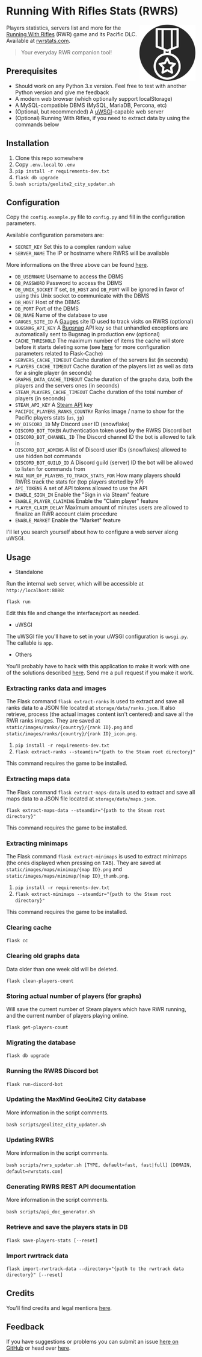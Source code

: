 # Running With Rifles Stats (RWRS)

<img src="static/images/icon_round_dark_256.png" style="max-width: 150px" align="right">

Players statistics, servers list and more for the [Running With Rifles](http://www.runningwithrifles.com/wp/) (RWR) game
and its Pacific DLC. Available at [rwrstats.com](https://rwrstats.com/).

> Your everyday RWR companion tool!

## Prerequisites

  - Should work on any Python 3.x version. Feel free to test with another Python version and give me feedback
  - A modern web browser (which optionally support localStorage)
  - A MySQL-compatible DBMS (MySQL, MariaDB, Percona, etc)
  - (Optional, but recommended) A [uWSGI](https://uwsgi-docs.readthedocs.io/en/latest/)-capable web server
  - (Optional) Running With Rifles, if you need to extract data by using the commands below

## Installation

  1. Clone this repo somewhere
  2. Copy `.env.local` to `.env`
  3. `pip install -r requirements-dev.txt`
  4. `flask db upgrade`
  5. `bash scripts/geolite2_city_updater.sh`

## Configuration

Copy the `config.example.py` file to `config.py` and fill in the configuration parameters.

Available configuration parameters are:

  - `SECRET_KEY` Set this to a complex random value
  - `SERVER_NAME` The IP or hostname where RWRS will be available

More informations on the three above can be found [here](http://flask.pocoo.org/docs/1.0/config/#builtin-configuration-values).

  - `DB_USERNAME` Username to access the DBMS
  - `DB_PASSWORD` Password to access the DBMS
  - `DB_UNIX_SOCKET` If set, `DB_HOST` and `DB_PORT` will be ignored in favor of using this Unix socket to communicate with the DBMS
  - `DB_HOST` Host of the DBMS
  - `DB_PORT` Port of the DBMS
  - `DB_NAME` Name of the database to use
  - `GAUGES_SITE_ID` A [Gauges](https://gaug.es/) site ID used to track visits on RWRS (optional)
  - `BUGSNAG_API_KEY` A [Bugsnag](https://www.bugsnag.com/) API key so that unhandled exceptions are automatically sent to Bugsnag in production env (optional)
  - `CACHE_THRESHOLD` The maximum number of items the cache will store before it starts deleting some (see [here](https://pythonhosted.org/Flask-Cache/#configuring-flask-cache) for more configuration parameters related to Flask-Cache)
  - `SERVERS_CACHE_TIMEOUT` Cache duration of the servers list (in seconds)
  - `PLAYERS_CACHE_TIMEOUT` Cache duration of the players list as well as data for a single player (in seconds)
  - `GRAPHS_DATA_CACHE_TIMEOUT` Cache duration of the graphs data, both the players and the servers ones (in seconds)
  - `STEAM_PLAYERS_CACHE_TIMEOUT` Cache duration of the total number of players (in seconds)
  - `STEAM_API_KEY` A [Steam API](https://steamcommunity.com/dev) key
  - `PACIFIC_PLAYERS_RANKS_COUNTRY` Ranks image / name to show for the Pacific players stats (`us`, `jp`)
  - `MY_DISCORD_ID` My Discord user ID (snowflake)
  - `DISCORD_BOT_TOKEN` Authentication token used by the RWRS Discord bot
  - `DISCORD_BOT_CHANNEL_ID` The Discord channel ID the bot is allowed to talk in
  - `DISCORD_BOT_ADMINS` A list of Discord user IDs (snowflakes) allowed to use hidden bot commands
  - `DISCORD_BOT_GUILD_ID` A Discord guild (server) ID the bot will be allowed to listen for commands from
  - `MAX_NUM_OF_PLAYERS_TO_TRACK_STATS_FOR` How many players should RWRS track the stats for (top players storted by XP)
  - `API_TOKENS` A set of API tokens allowed to use the API
  - `ENABLE_SIGN_IN` Enable the "Sign in via Steam" feature
  - `ENABLE_PLAYER_CLAIMING` Enable the "Claim player" feature
  - `PLAYER_CLAIM_DELAY` Maximum amount of minutes users are allowed to finalize an RWR account claim procedure
  - `ENABLE_MARKET` Enable the "Market" feature

I'll let you search yourself about how to configure a web server along uWSGI.

## Usage

  - Standalone

Run the internal web server, which will be accessible at `http://localhost:8080`:

```
flask run
```

Edit this file and change the interface/port as needed.

  - uWSGI

The uWSGI file you'll have to set in your uWSGI configuration is `uwsgi.py`. The callable is `app`.

  - Others

You'll probably have to hack with this application to make it work with one of the solutions described
[here](http://flask.pocoo.org/docs/1.0/deploying/). Send me a pull request if you make it work.

### Extracting ranks data and images

The Flask command `flask extract-ranks` is used to extract and save all ranks data to a JSON file located at `storage/data/ranks.json`.
It also retrieve, process (the actual images content isn't centered) and save all the RWR ranks images. They are saved
at `static/images/ranks/{country}/{rank ID}.png` and `static/images/ranks/{country}/{rank ID}_icon.png`.

  1. `pip install -r requirements-dev.txt`
  2. `flask extract-ranks --steamdir="{path to the Steam root directory}"`

This command requires the game to be installed.

### Extracting maps data

The Flask command `flask extract-maps-data` is used to extract and save all maps data to a JSON file located at `storage/data/maps.json`.

```
flask extract-maps-data --steamdir="{path to the Steam root directory}"
```

This command requires the game to be installed.

### Extracting minimaps

The Flask command `flask extract-minimaps` is used to extract minimaps (the ones displayed when pressing on
<kbd>TAB</kbd>). They are saved at `static/images/maps/minimap/{map ID}.png` and `static/images/maps/minimap/{map ID}_thumb.png`.

  1. `pip install -r requirements-dev.txt`
  2. `flask extract-minimaps --steamdir="{path to the Steam root directory}"`

This command requires the game to be installed.

### Clearing cache

```
flask cc
```

### Clearing old graphs data

Data older than one week old will be deleted.

```
flask clean-players-count
```

### Storing actual number of players (for graphs)

Will save the current number of Steam players which have RWR running, and the current number of players playing online.

```
flask get-players-count
```

### Migrating the database

```
flask db upgrade
```

### Running the RWRS Discord bot

```
flask run-discord-bot
```

### Updating the MaxMind GeoLite2 City database

More information in the script comments.

`bash scripts/geolite2_city_updater.sh`

### Updating RWRS

More information in the script comments.

`bash scripts/rwrs_updater.sh [TYPE, default=fast, fast|full] [DOMAIN, default=rwrstats.com]`

### Generating RWRS REST API documentation

More information in the script comments.

`bash scripts/api_doc_generator.sh`

### Retrieve and save the players stats in DB

```
flask save-players-stats [--reset]
```

### Import rwrtrack data

```
flask import-rwrtrack-data --directory="{path to the rwrtrack data directory}" [--reset]
```

## Credits

You'll find credits and legal mentions [here](https://rwrstats.com/about#credits).

## Feedback

If you have suggestions or problems you can submit an issue [here on GitHub](https://github.com/EpocDotFr/rwrs/issues) or
head over [here](https://rwrstats.com/feedback).